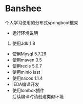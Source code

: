# Banshee
个人学习使用的分布式springboot框架

* 运行环境说明  
 1. 使用Jdk 1.8  
 - 使用Mysql 5.7.26  
 - 使用maven 3.5  
 - 使用redis 5.0.7  
 - 使用minio last  
 - 使用nacos 1.1.4  
 - IEDA编译开发  
 - 使用lombok插件  
后续编译时请创建类似环境
